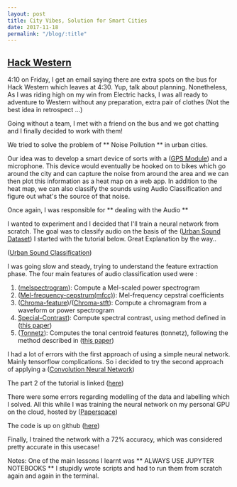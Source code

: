 ```yaml
---
layout: post
title: City Vibes, Solution for Smart Cities
date: 2017-11-18
permalink: "/blog/:title"
---
```


## [Hack Western](http://www.uwo.ca/)


4:10 on Friday, I get an email saying there are extra spots on the bus for Hack Western which leaves at 4:30. 
Yup, talk about planning. Nonetheless, As I was riding high on my win from Electric hacks, I was all ready to adventure to Western
without any preparation, extra pair of clothes (Not the best idea in retrospect ...)

Going without a team, I met with a friend on the bus and we got chatting and I finally decided to work with them!

We tried to solve the problem of ** Noise Pollution ** in urban cities. 

Our idea was to develop a smart device of sorts with a ([GPS Module](https://en.wikipedia.org/wiki/Global_Positioning_System)) and a microphone. This device would eventually 
be hooked on to bikes which go around the city and can capture the noise from around the area and we can then plot this information as a heat map on a web app. In addition to the heat map, we can also classify the sounds using Audio Classification and figure out what's the source of that noise. 

Once again, I was responsible for ** dealing with the Audio ** 

I wanted to experiment and I decided that I'll train a neural network from scratch. 
The goal was to classify audio on the basis of the ([Urban Sound Dataset](https://serv.cusp.nyu.edu/projects/urbansounddataset/))
I started with the tutorial below. Great Explanation by the way..

([Urban Sound Classification](https://aqibsaeed.github.io/2016-09-03-urban-sound-classification-part-1/))

I was going slow and steady, trying to understand the feature extraction phase. 
The four main features of audio classification used were :
1) ([melspectrogram](https://librosa.github.io/librosa/generated/librosa.feature.melspectrogram.html)): Compute a Mel-scaled power spectrogram
2) ([Mel-frequency-cepstrum(mfcc)](https://en.wikipedia.org/wiki/Mel-frequency_cepstrum)): Mel-frequency cepstral coefficients
3) ([Chroma-feature](https://en.wikipedia.org/wiki/Chroma_feature))/([Chroma-stft](https://librosa.github.io/librosa/generated/librosa.feature.chroma_stft.html)): Compute a chromagram from a waveform or power spectrogram
4) [Special-Contrast](https://librosa.github.io/librosa/generated/librosa.feature.spectral_contrast.html)): Compute spectral contrast, using method defined in ([this paper](http://ieeexplore.ieee.org/document/1035731/))
5) ([Tonnetz](https://librosa.github.io/librosa/generated/librosa.feature.tonnetz.html)): Computes the tonal centroid features (tonnetz), following the method described in ([this paper](https://dl.acm.org/citation.cfm?id=1178727))

I had a lot of errors with the first approach of using a simple neural network. Mainly tensorflow complications. 
So i decided to try the second approach of applying a ([Convolution Neural Network](https://adeshpande3.github.io/adeshpande3.github.io/A-Beginner's-Guide-To-Understanding-Convolutional-Neural-Networks/))

The part 2 of the tutorial is linked ([here](https://aqibsaeed.github.io/2016-09-24-urban-sound-classification-part-2/))

There were some errors regarding modelling of the data and labelling which I solved. All this while I was training the neural network on my personal GPU on the cloud, hosted by ([Paperspace](https://www.paperspace.com/))

The code is up on github ([here](https://github.com/gotibhai/NoisePollutionDetection/tree/backend))

Finally, I trained the network with a 72% accuracy, which was considered pretty accurate in this usecase!

Notes: 
One of the main lessons I learnt was ** ALWAYS USE JUPYTER NOTEBOOKS ** 
I stupidly wrote scripts and had to run them from scratch again and again in the terminal. 




